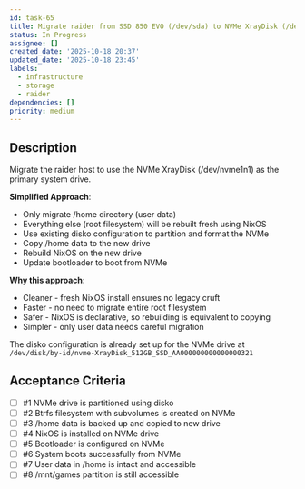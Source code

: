 ```yaml
---
id: task-65
title: Migrate raider from SSD 850 EVO (/dev/sda) to NVMe XrayDisk (/dev/nvme1n1)
status: In Progress
assignee: []
created_date: '2025-10-18 20:37'
updated_date: '2025-10-18 23:45'
labels:
  - infrastructure
  - storage
  - raider
dependencies: []
priority: medium
---
```


## Description

<!-- SECTION:DESCRIPTION:BEGIN -->
Migrate the raider host to use the NVMe XrayDisk (/dev/nvme1n1) as the primary system drive.

**Simplified Approach**:
- Only migrate /home directory (user data)
- Everything else (root filesystem) will be rebuilt fresh using NixOS
- Use existing disko configuration to partition and format the NVMe
- Copy /home data to the new drive
- Rebuild NixOS on the new drive
- Update bootloader to boot from NVMe

**Why this approach**:
- Cleaner - fresh NixOS install ensures no legacy cruft
- Faster - no need to migrate entire root filesystem
- Safer - NixOS is declarative, so rebuilding is equivalent to copying
- Simpler - only user data needs careful migration

The disko configuration is already set up for the NVMe drive at `/dev/disk/by-id/nvme-XrayDisk_512GB_SSD_AA000000000000000321`
<!-- SECTION:DESCRIPTION:END -->

## Acceptance Criteria
<!-- AC:BEGIN -->
- [ ] #1 NVMe drive is partitioned using disko
- [ ] #2 Btrfs filesystem with subvolumes is created on NVMe
- [ ] #3 /home data is backed up and copied to new drive
- [ ] #4 NixOS is installed on NVMe drive
- [ ] #5 Bootloader is configured on NVMe
- [ ] #6 System boots successfully from NVMe
- [ ] #7 User data in /home is intact and accessible
- [ ] #8 /mnt/games partition is still accessible
<!-- AC:END -->
